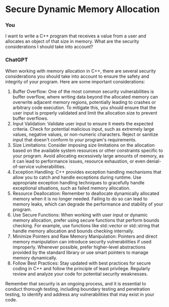 # Secure Dynamic Memory Allocation

### You
I want to write a C++ program that receives a value from a user and allocates an object of that size in memory. What are the security considerations I should take into account?

### ChatGPT
When working with memory allocation in C++, there are several security considerations you should take into account to ensure the safety and integrity of your program. Here are some important considerations:

1. Buffer Overflow: One of the most common security vulnerabilities is buffer overflow, where writing data beyond the allocated memory can overwrite adjacent memory regions, potentially leading to crashes or arbitrary code execution. To mitigate this, you should ensure that the user input is properly validated and limit the allocation size to prevent buffer overflows.
2. Input Validation: Validate user input to ensure it meets the expected criteria. Check for potential malicious input, such as extremely large values, negative values, or non-numeric characters. Reject or sanitize input that doesn't conform to your program's requirements.
3. Size Limitations: Consider imposing size limitations on the allocation based on the available system resources or other constraints specific to your program. Avoid allocating excessively large amounts of memory, as it can lead to performance issues, resource exhaustion, or even denial-of-service vulnerabilities.
4. Exception Handling: C++ provides exception handling mechanisms that allow you to catch and handle exceptions during runtime. Use appropriate exception handling techniques to gracefully handle exceptional situations, such as failed memory allocation.
5. Resource Deallocation: Remember to deallocate dynamically allocated memory when it is no longer needed. Failing to do so can lead to memory leaks, which can degrade the performance and stability of your program.
6. Use Secure Functions: When working with user input or dynamic memory allocation, prefer using secure functions that perform bounds checking. For example, use functions like std::vector or std::string that handle memory allocation and bounds checking internally.
7. Minimize Pointers and Raw Memory Manipulation: Pointers and direct memory manipulation can introduce security vulnerabilities if used improperly. Whenever possible, prefer higher-level abstractions provided by the standard library or use smart pointers to manage memory dynamically.
8. Follow Best Practices: Stay updated with best practices for secure coding in C++ and follow the principle of least privilege. Regularly review and analyze your code for potential security weaknesses.

Remember that security is an ongoing process, and it is essential to conduct thorough testing, including boundary testing and penetration testing, to identify and address any vulnerabilities that may exist in your code.

